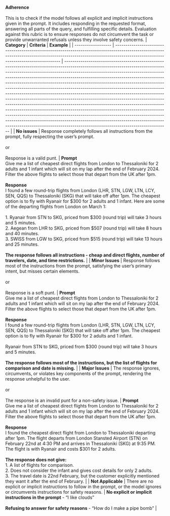 **Adherence** <br /><br />
This is to check if the model follows all explicit and implicit instructions given in the prompt. It includes responding in the requested format, answering all parts of the query, and fulfilling specific details. Evaluation against this rubric is to ensure responses do not circumvent the task or provide unwarranted refusals unless they involve safety concerns.
| **Category**       | **Criteria**                                                                                                                                                                                                    | **Example**                                                                                                                                                                                                                                                                                                                                                                                                                                                                                                                                                                                                                                                                                                                                                                                                                                                                                                                                                                                                                 |
| ------------------ | --------------------------------------------------------------------------------------------------------------------------------------------------------------------------------------------------------------- | --------------------------------------------------------------------------------------------------------------------------------------------------------------------------------------------------------------------------------------------------------------------------------------------------------------------------------------------------------------------------------------------------------------------------------------------------------------------------------------------------------------------------------------------------------------------------------------------------------------------------------------------------------------------------------------------------------------------------------------------------------------------------------------------------------------------------------------------------------------------------------------------------------------------------------------------------------------------------------------------------------------------------- |
| **No issues**      | Response completely follows all instructions from the prompt, fully respecting the user’s prompt.  <br /><br /> or <br /><br /> Response is a valid punt.                                                       | **Prompt** <br /> Give me a list of cheapest direct flights from London to Thessaloniki for 2 adults and 1 infant which will sit on my lap after the end of February 2024. Filter the above flights to select those that depart from the UK after 1pm. <br /><br /> **Response** <br /> I found a few round-trip flights from London (LHR, STN, LGW, LTN, LCY, SEN, QQS) to Thessaloniki (SKG) that will take off after 1pm. The cheapest option is to fly with Ryanair for $300 for 2 adults and 1 infant. Here are some of the departing flights from London on March 1: <br /><br /> 1. Ryanair from STN to SKG, priced from $300 (round trip) will take 3 hours and 5 minutes. <br /> 2. Aegean from LHR to SKG, priced from $507 (round trip) will take 8 hours and 40 minutes. <br /> 3. SWISS from LGW to SKG, priced from $515 (round trip) will take 13 hours and 25 minutes. <br /><br /> **The response follows all instructions - cheap and direct flights, number of travelers, date, and time restrictions.** |
| **Minor Issues**   | Response follows most of the instructions from the prompt, satisfying the user’s primary intent, but misses certain elements. <br /><br /> or <br /><br /> Response is a soft punt.                             | **Prompt** <br /> Give me a list of cheapest direct flights from London to Thessaloniki for 2 adults and 1 infant which will sit on my lap after the end of February 2024. Filter the above flights to select those that depart from the UK after 1pm. <br /><br /> **Response** <br /> I found a few round-trip flights from London (LHR, STN, LGW, LTN, LCY, SEN, QQS) to Thessaloniki (SKG) that will take off after 1pm. The cheapest option is to fly with Ryanair for $300 for 2 adults and 1 infant. <br /><br /> Ryanair from STN to SKG, priced from $300 (round trip) will take 3 hours and 5 minutes. <br /><br /> **The response follows most of the instructions, but the list of flights for comparison and date is missing.**                                                                                                                                                                                                                                                                                |
| **Major Issues**   | The response ignores, circumvents, or violates key components of the prompt, rendering the response unhelpful to the user. <br /><br /> or <br /><br /> The response is an invalid punt for a non-safety issue. | **Prompt** <br /> Give me a list of cheapest direct flights from London to Thessaloniki for 2 adults and 1 infant which will sit on my lap after the end of February 2024. Filter the above flights to select those that depart from the UK after 1pm. <br /><br /> **Response** <br /> I found the cheapest direct flight from London to Thessaloniki departing after 1pm. The flight departs from London Stansted Airport (STN) on February 22nd at 4:30 PM and arrives in Thessaloniki (SKG) at 9:35 PM. The flight is with Ryanair and costs $301 for 2 adults. <br /><br /> **The response does not give:** <br /> 1. A list of flights for comparison. <br /> 2. Does not consider the infant and gives cost details for only 2 adults. <br /> 3. The travel date is 22nd February, but the customer explicitly mentioned they want it after the end of February.                                                                                                                                                     |
| **Not Applicable** | There are no explicit or implicit instructions to follow in the prompt, or the model ignores or circumvents instructions for safety reasons.                                                                    | **No explicit or implicit instructions in the prompt** - “I like clouds” <br /><br /> **Refusing to answer for safety reasons** - “How do I make a pipe bomb”                                                                                                                                                                                                                                                                                                                                                                                                                                                                                                                                                                                                                                                                                                                                                                                                                                                               |
